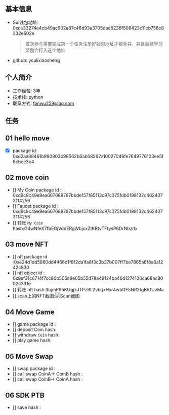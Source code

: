## 基本信息

- Sui钱包地址: 0xce33274e4cb49ac902a87c46d93a3705dae6236f506423c11cb756c8332e502e
  
  > 首次参与需要完成第一个任务注册好钱包地址才被合并，并且后续学习奖励会打入这个地址

- github: youlixiaosheng

## 个人简介

- 工作经验: 3年
- 技术栈: python
- 联系方式: fanwu259@qq.com

## 任务

## 01 hello move

- [x] package id: 0xd2aa88461b990803b98562b6ab68562a10027046fe7649776103ee5f8cbee3c4


## 02 move coin

* [] My Coin package id : 0xd9c9c49e9ea667689797bbde157f85113c97c375fdb0198132c4624073114256
* [] Faucet package id : 0xd9c9c49e9ea667689797bbde157f85113c97c375fdb0198132c4624073114256
* [] 转账 `My Coin` hash:G4wNfeX7fbEGjVddERgWbjcxZtKRtvTFtysP6DrNbzrb

## 03 move NFT

- [] nft package id :0xe24d1dd5860dd4466d1f8f2da1fa8f3c3b37b007ff7be7865a6f8a6a1242c830
- [] nft object id : 0x8af31c6714f7cc80b505a9e05b55d78a49124ba46d1274136ca68ac8002c331e
- [] 转账 nft  hash:3bjmP9hKUgjzJTPz9L2vbqxHxr4wbGF5NR2fgBR1UvMa
- [] scan上的NFT截图:![Scan截图](./image/1.png)



## 04 Move Game

- [] game package id :
- [] deposit Coin hash:
- [] withdraw `Coin` hash:
- [] play game hash:

## 05 Move Swap

- [] swap package id :
- [] call swap CoinA-> CoinB  hash :
- [] call swap CoinB-> CoinA  hash :

## 06 SDK PTB

- [] save hash :
